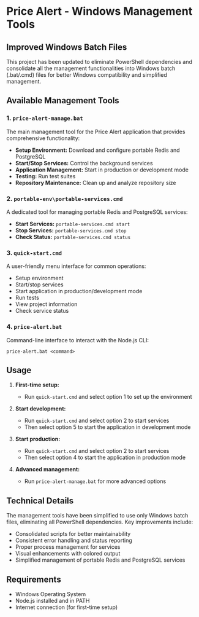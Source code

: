 # Price Alert - Windows Management Tools

## Improved Windows Batch Files

This project has been updated to eliminate PowerShell dependencies and consolidate all the management functionalities into Windows batch (.bat/.cmd) files for better Windows compatibility and simplified management.

## Available Management Tools

### 1. `price-alert-manage.bat`

The main management tool for the Price Alert application that provides comprehensive functionality:

- **Setup Environment:** Download and configure portable Redis and PostgreSQL
- **Start/Stop Services:** Control the background services
- **Application Management:** Start in production or development mode
- **Testing:** Run test suites
- **Repository Maintenance:** Clean up and analyze repository size

### 2. `portable-env\portable-services.cmd`

A dedicated tool for managing portable Redis and PostgreSQL services:

- **Start Services:** `portable-services.cmd start`
- **Stop Services:** `portable-services.cmd stop`
- **Check Status:** `portable-services.cmd status`

### 3. `quick-start.cmd`

A user-friendly menu interface for common operations:

- Setup environment
- Start/stop services
- Start application in production/development mode
- Run tests
- View project information
- Check service status

### 4. `price-alert.bat` 

Command-line interface to interact with the Node.js CLI:

```
price-alert.bat <command>
```

## Usage

1. **First-time setup:**
   - Run `quick-start.cmd` and select option 1 to set up the environment
   
2. **Start development:**
   - Run `quick-start.cmd` and select option 2 to start services
   - Then select option 5 to start the application in development mode
   
3. **Start production:**
   - Run `quick-start.cmd` and select option 2 to start services
   - Then select option 4 to start the application in production mode

4. **Advanced management:**
   - Run `price-alert-manage.bat` for more advanced options

## Technical Details

The management tools have been simplified to use only Windows batch files, eliminating all PowerShell dependencies. Key improvements include:

- Consolidated scripts for better maintainability
- Consistent error handling and status reporting
- Proper process management for services
- Visual enhancements with colored output
- Simplified management of portable Redis and PostgreSQL services

## Requirements

- Windows Operating System
- Node.js installed and in PATH
- Internet connection (for first-time setup)
